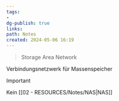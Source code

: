 ```yaml
---
tags: 
- 
dg-publish: true
links: 
path: Notes
created: 2024-05-06 16:19
---
```

> Storage Area Network 

Verbindungsnetzwerk für Massenspeicher

>[!important] 
>Kein [[02 - RESOURCES/Notes/NAS\|NAS]]